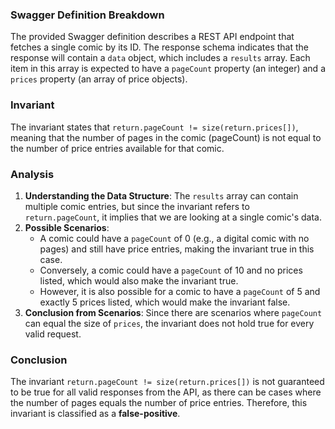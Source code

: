 ### Swagger Definition Breakdown
The provided Swagger definition describes a REST API endpoint that fetches a single comic by its ID. The response schema indicates that the response will contain a `data` object, which includes a `results` array. Each item in this array is expected to have a `pageCount` property (an integer) and a `prices` property (an array of price objects). 

### Invariant
The invariant states that `return.pageCount != size(return.prices[])`, meaning that the number of pages in the comic (pageCount) is not equal to the number of price entries available for that comic. 

### Analysis
1. **Understanding the Data Structure**: The `results` array can contain multiple comic entries, but since the invariant refers to `return.pageCount`, it implies that we are looking at a single comic's data. 
2. **Possible Scenarios**: 
   - A comic could have a `pageCount` of 0 (e.g., a digital comic with no pages) and still have price entries, making the invariant true in this case.
   - Conversely, a comic could have a `pageCount` of 10 and no prices listed, which would also make the invariant true.
   - However, it is also possible for a comic to have a `pageCount` of 5 and exactly 5 prices listed, which would make the invariant false.
3. **Conclusion from Scenarios**: Since there are scenarios where `pageCount` can equal the size of `prices`, the invariant does not hold true for every valid request. 

### Conclusion
The invariant `return.pageCount != size(return.prices[])` is not guaranteed to be true for all valid responses from the API, as there can be cases where the number of pages equals the number of price entries. Therefore, this invariant is classified as a **false-positive**.
